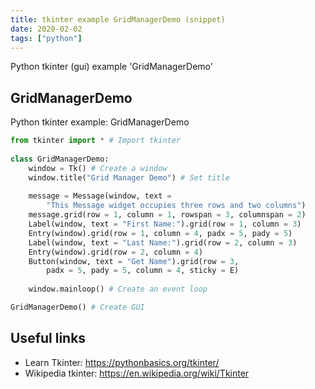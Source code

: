 ```yaml
---
title: tkinter example GridManagerDemo (snippet)
date: 2020-02-02
tags: ["python"]
---
```

Python tkinter (gui) example 'GridManagerDemo'


## GridManagerDemo

Python tkinter example: GridManagerDemo

```python
from tkinter import * # Import tkinter
    
class GridManagerDemo:
    window = Tk() # Create a window
    window.title("Grid Manager Demo") # Set title
    
    message = Message(window, text = 
        "This Message widget occupies three rows and two columns")
    message.grid(row = 1, column = 1, rowspan = 3, columnspan = 2)
    Label(window, text = "First Name:").grid(row = 1, column = 3)
    Entry(window).grid(row = 1, column = 4, padx = 5, pady = 5)
    Label(window, text = "Last Name:").grid(row = 2, column = 3)
    Entry(window).grid(row = 2, column = 4)
    Button(window, text = "Get Name").grid(row = 3, 
        padx = 5, pady = 5, column = 4, sticky = E)
    
    window.mainloop() # Create an event loop

GridManagerDemo() # Create GUI 

```

## Useful links

- Learn Tkinter: https://pythonbasics.org/tkinter/
- Wikipedia tkinter: https://en.wikipedia.org/wiki/Tkinter
